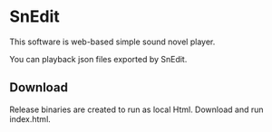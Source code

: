 # SnEdit

This software is web-based simple sound novel player.

You can playback json files exported by SnEdit.

## Download

Release binaries are created to run as local Html. Download and run index.html.
